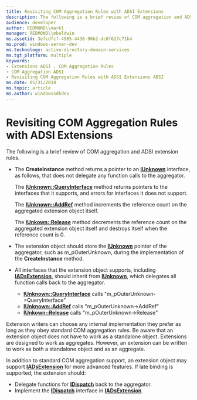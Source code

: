 ```yaml
---
title: Revisiting COM Aggregation Rules with ADSI Extensions
description: The following is a brief review of COM aggregation and ADSI extension rules.
audience: developer
author: REDMOND\\markl
manager: REDMOND\\mbaldwin
ms.assetid: 3efcdfcf-4965-4436-90b2-dc0f627c71b4
ms.prod: windows-server-dev
ms.technology: active-directory-domain-services
ms.tgt_platform: multiple
keywords:
- Extensions ADSI , COM Aggregation Rules
- COM Aggregation ADSI
- Revisiting COM Aggregation Rules with ADSI Extensions ADSI
ms.date: 05/31/2018
ms.topic: article
ms.author: windowssdkdev
---
```


# Revisiting COM Aggregation Rules with ADSI Extensions

The following is a brief review of COM aggregation and ADSI extension rules.

-   The **CreateInstance** method returns a pointer to an [**IUnknown**](_com_iunknown) interface, as follows, that does not delegate any function calls to the aggregator.

    The [**IUnknown::QueryInterface**](_com_iunknown_queryinterface) method returns pointers to the interfaces that it supports, and errors for interfaces it does not support.

    The [**IUnknown::AddRef**](_com_iunknown_addref) method increments the reference count on the aggregated extension object itself.

    The [**IUnkown::Release**](_com_iunknown_release) method decrements the reference count on the aggregated extension object itself and destroys itself when the reference count is 0.

-   The extension object should store the [**IUnknown**](_com_iunknown) pointer of the aggregator, such as m\_pOuterUnknown, during the implementation of the **CreateInstance** method.
-   All interfaces that the extension object supports, including [**IADsExtension**](/windows/win32/Iads/nn-iads-iadsextension?branch=master), should inherit from [**IUnknown**](_com_iunknown), which delegates all function calls back to the aggregator.
    -   [**IUnknown::QueryInterface**](_com_iunknown_queryinterface) calls "m\_pOuterUnknown-&gt;QueryInterface"
    -   [**IUnknown::AddRef**](_com_iunknown_addref) calls "m\_pOuterUnknown-&gt;AddRef"
    -   [**IUnkown::Release**](_com_iunknown_release) calls "m\_pOuterUnknown-&gt;Release"

Extension writers can choose any internal implementation they prefer as long as they obey standard COM aggregation rules. Be aware that an extension object does not have to work as a standalone object. Extensions are designed to work as aggregates. However, an extension can be written to work as both a standalone object and as an aggregate.

In addition to standard COM aggregation support, an extension object may support [**IADsExtension**](/windows/win32/Iads/nn-iads-iadsextension?branch=master) for more advanced features. If late binding is supported, the extension should:

-   Delegate functions for [**IDispatch**](ebbff4bc-36b2-4861-9efa-ffa45e013eb5) back to the aggregator.
-   Implement the [**IDispatch**](ebbff4bc-36b2-4861-9efa-ffa45e013eb5) interface in [**IADsExtension**](/windows/win32/Iads/nn-iads-iadsextension?branch=master).

 

 




